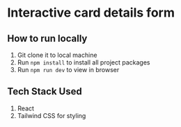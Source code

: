 # Interactive card details form

## How to run locally

1. Git clone it to local machine
2. Run `npm install` to install all project packages
3. Run `npm run dev` to view in browser

## Tech Stack Used
1. React
2. Tailwind CSS for styling 